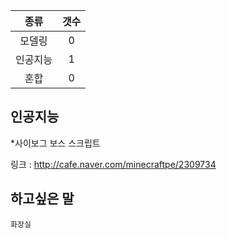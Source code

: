 |   종류  |  갯수  |
| :---:  | :---: |
|  모델링  |   0  |
| 인공지능 |  1   |
|  혼합  |   0   | 

## 인공지능

 *사이보그 보스 스크립트
 
 링크 : http://cafe.naver.com/minecraftpe/2309734
 
## 하고싶은 말

```
화장실
```
